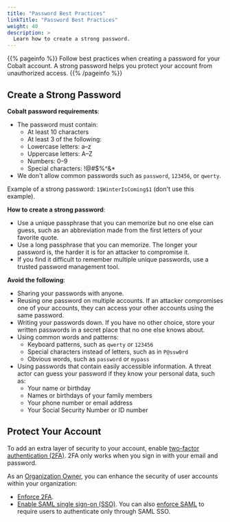 ```yaml
---
title: "Password Best Practices"
linkTitle: "Password Best Practices"
weight: 40
description: >
  Learn how to create a strong password.
---
```


{{% pageinfo %}}
Follow best practices when creating a password for your Cobalt account. A strong password helps you protect your account from unauthorized access.
{{% /pageinfo %}}

## Create a Strong Password

**Cobalt password requirements**:

- The password must contain:
  - At least 10 characters
  - At least 3 of the following:
  - Lowercase letters: a–z
  - Uppercase letters: A–Z
  - Numbers: 0–9
  - Special characters: !@#$%^&*
- We don't allow common passwords such as `password`, `123456`, or `qwerty`.

Example of a strong password: `1$WinterIsComing$1` (don't use this example).

**How to create a strong password**:

- Use a unique passphrase that you can memorize but no one else can guess, such as an abbreviation made from the first letters of your favorite quote.
- Use a long passphrase that you can memorize. The longer your password is, the harder it is for an attacker to compromise it.
- If you find it difficult to remember multiple unique passwords, use a trusted password management tool.

**Avoid the following**:

- Sharing your passwords with anyone.
- Reusing one password on multiple accounts. If an attacker compromises one of your accounts, they can access your other accounts using the same password.
- Writing your passwords down. If you have no other choice, store your written passwords in a secret place that no one else knows about.
- Using common words and patterns:
  - Keyboard patterns, such as `qwerty` or `123456`
  - Special characters instead of letters, such as in `P@ssw0rd`
  - Obvious words, such as `password` or `mypass`
- Using passwords that contain easily accessible information. A threat actor can guess your password if they know your personal data, such as:
  - Your name or birthday
  - Names or birthdays of your family members
  - Your phone number or email address
  - Your Social Security Number or ID number

## Protect Your Account

To add an extra layer of security to your account, enable [two-factor authentication (2FA)](/platform-deep-dive/cobalt-account/account-settings/#two-factor-authentication). 2FA only works when you sign in with your email and password.

As an [Organization Owner](/getting-started/glossary/#organization-owner), you can enhance the security of user accounts within your organization:

- [Enforce 2FA](/platform-deep-dive/organization/organization-settings/enforce-2fa/).
- [Enable SAML single sign-on (SSO)](/platform-deep-dive/organization/organization-settings/saml-sso/). You can also [enforce SAML](/platform-deep-dive/organization/organization-settings/saml-sso/#enforce-saml-sso) to require users to authenticate only through SAML SSO.
